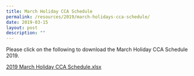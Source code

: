 ```yaml
---
title: March Holiday CCA Schedule
permalink: /resources/2019/march-holidays-cca-schedule/
date: 2019-03-15
layout: post
description: ""
---
```

Please click on the following to download the March Holiday CCA Schedule 2019.  

  

[2019 March Holiday CCA Schedule.xlsx](https://go.gov.sg/2019-march-holidays-cca-schedule)